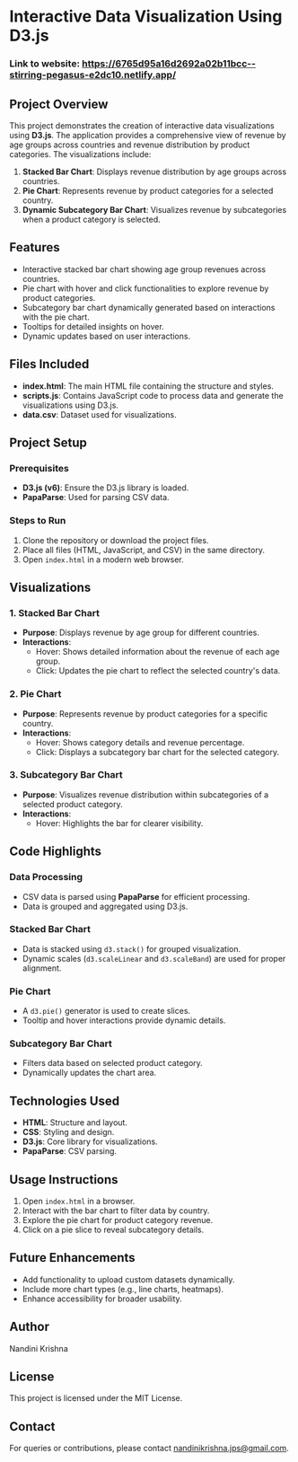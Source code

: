 # Interactive Data Visualization Using D3.js
### Link to website: https://6765d95a16d2692a02b11bcc--stirring-pegasus-e2dc10.netlify.app/
## Project Overview
This project demonstrates the creation of interactive data visualizations using **D3.js**. The application provides a comprehensive view of revenue by age groups across countries and revenue distribution by product categories. The visualizations include:

1. **Stacked Bar Chart**: Displays revenue distribution by age groups across countries.
2. **Pie Chart**: Represents revenue by product categories for a selected country.
3. **Dynamic Subcategory Bar Chart**: Visualizes revenue by subcategories when a product category is selected.

## Features
- Interactive stacked bar chart showing age group revenues across countries.
- Pie chart with hover and click functionalities to explore revenue by product categories.
- Subcategory bar chart dynamically generated based on interactions with the pie chart.
- Tooltips for detailed insights on hover.
- Dynamic updates based on user interactions.

## Files Included
- **index.html**: The main HTML file containing the structure and styles.
- **scripts.js**: Contains JavaScript code to process data and generate the visualizations using D3.js.
- **data.csv**: Dataset used for visualizations.

## Project Setup

### Prerequisites
- **D3.js (v6)**: Ensure the D3.js library is loaded.
- **PapaParse**: Used for parsing CSV data.

### Steps to Run
1. Clone the repository or download the project files.
2. Place all files (HTML, JavaScript, and CSV) in the same directory.
3. Open `index.html` in a modern web browser.

## Visualizations

### 1. Stacked Bar Chart
- **Purpose**: Displays revenue by age group for different countries.
- **Interactions**:
  - Hover: Shows detailed information about the revenue of each age group.
  - Click: Updates the pie chart to reflect the selected country's data.

### 2. Pie Chart
- **Purpose**: Represents revenue by product categories for a specific country.
- **Interactions**:
  - Hover: Shows category details and revenue percentage.
  - Click: Displays a subcategory bar chart for the selected category.

### 3. Subcategory Bar Chart
- **Purpose**: Visualizes revenue distribution within subcategories of a selected product category.
- **Interactions**:
  - Hover: Highlights the bar for clearer visibility.

## Code Highlights

### Data Processing
- CSV data is parsed using **PapaParse** for efficient processing.
- Data is grouped and aggregated using D3.js.

### Stacked Bar Chart
- Data is stacked using `d3.stack()` for grouped visualization.
- Dynamic scales (`d3.scaleLinear` and `d3.scaleBand`) are used for proper alignment.

### Pie Chart
- A `d3.pie()` generator is used to create slices.
- Tooltip and hover interactions provide dynamic details.

### Subcategory Bar Chart
- Filters data based on selected product category.
- Dynamically updates the chart area.

## Technologies Used
- **HTML**: Structure and layout.
- **CSS**: Styling and design.
- **D3.js**: Core library for visualizations.
- **PapaParse**: CSV parsing.

## Usage Instructions
1. Open `index.html` in a browser.
2. Interact with the bar chart to filter data by country.
3. Explore the pie chart for product category revenue.
4. Click on a pie slice to reveal subcategory details.

## Future Enhancements
- Add functionality to upload custom datasets dynamically.
- Include more chart types (e.g., line charts, heatmaps).
- Enhance accessibility for broader usability.

## Author
Nandini Krishna

## License
This project is licensed under the MIT License.

## Contact
For queries or contributions, please contact nandinikrishna.jps@gmail.com.

